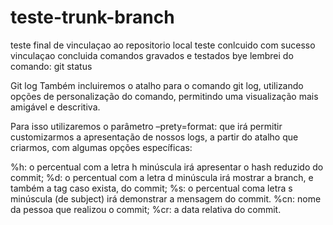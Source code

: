 # teste-trunk-branch
teste final de vinculaçao ao repositorio local
teste conlcuido com sucesso
vinculaçao concluida
comandos gravados e testados
bye
lembrei do comando: git status

Git log
Também incluiremos o atalho para o comando git log, utilizando opções de personalização do comando, permitindo uma visualização mais amigável e descritiva.

Para isso utilizaremos o parâmetro –prety=format: que irá permitir customizarmos a apresentação de nossos logs, a partir do atalho que criarmos, com algumas opções específicas:

%h: o percentual com a letra h minúscula irá apresentar o hash reduzido do commit;
%d: o percentual com a letra d minúscula irá mostrar a branch, e também a tag caso exista, do commit;
%s: o percentual coma letra s minúscula (de subject) irá demonstrar a mensagem do commit.
%cn: nome da pessoa que realizou o commit;
%cr: a data relativa do commit.